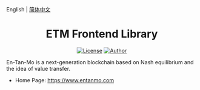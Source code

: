 English | [简体中文](./README.zh-CN.md)

<h1 align="center">ETM Frontend Library </h1>
<div align="center">

[![License](https://img.shields.io/badge/license-MIT-yellow.svg?style=flat)]()
[![Author](https://img.shields.io/badge/author-entanmo-blue.svg?style=flat)]()

</div>   

En-Tan-Mo is a next-generation blockchain based on Nash equilibrium and the idea of value transfer. 

- Home Page: https://www.entanmo.com
